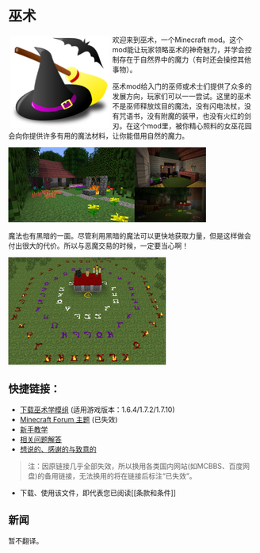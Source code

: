# 巫术

<div style="width:500px;">
  <img src="/images/witch-hat-broom-bat-md.png" align="left" width="200" hspace="5" vspace="5" />
    <p>欢迎来到巫术，一个Minecraft mod。这个mod能让玩家领略巫术的神奇魅力，并学会控制存在于自然界中的魔力（有时还会操控其他事物）。</p>
    <p>巫术mod给入门的巫师或术士们提供了众多的发展方向，玩家们可以一一尝试。这里的巫术不是巫师释放炫目的魔法，没有闪电法杖，没有咒语书，没有附魔的装甲，也没有火红的剑刃。在这个mod里，被你精心照料的女巫花园会向你提供许多有用的魔法材料，让你能借用自然的魔力。</p>
  <img src="/images/_cover2.png" />
    <p>魔法也有黑暗的一面。尽管利用黑暗的魔法可以更快地获取力量，但是这样做会付出很大的代价。所以与恶魔交易的时候，一定要当心啊！</p>
  <img src="/images/circle2.png" />
</div>

## 快捷链接：
  <ul>
    <li><a href="https://pan.baidu.com/s/1i3tIP05">下载巫术学模组</a> (适用游戏版本：1.6.4/1.7.2/1.7.10)</li>
    <li><a href="http://www.minecraftforum.net/forums/mapping-and-modding/minecraft-mods/wip-mods/1445248-witchery-0-23-2">Minecraft Forum 主题</a> (已失效)</li>
    <li><a href="https://github.com/GCVillager/Witchery-Wiki-Translation/blob/master/Getting started新手教学.md">新手教学</a></li>
    <li><a href="https://github.com/GCVillager/Witchery-Wiki-Translation/blob/master/Frequently Asked Questions相关问题解答.md">相关问题解答</a></li>
    <li><a href="https://github.com/GCVillager/Witchery-Wiki-Translation/blob/master/Thoughts, Acknowledgements & Credits
想说的、感谢的与致意的.md">想说的、感谢的与致意的</a></li>
  </ul>
  
  > 注：因原链接几乎全部失效，所以换用各类国内网站(如MCBBS、百度网盘)的备用链接，无法换用的将在链接后标注“已失效”。
  
  * 下载、使用该文件，即代表您已阅读[[条款和条件]]
  
  ## 新闻
  暂不翻译。
  
  

